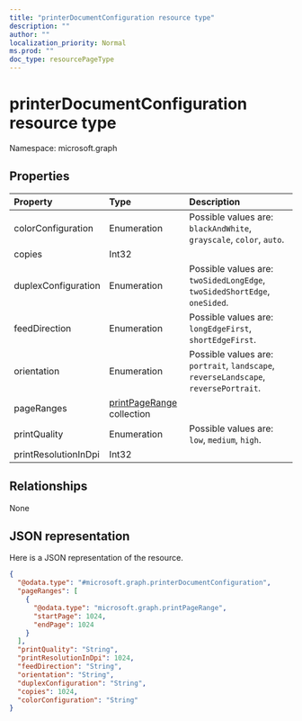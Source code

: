 ```yaml
---
title: "printerDocumentConfiguration resource type"
description: ""
author: ""
localization_priority: Normal
ms.prod: ""
doc_type: resourcePageType
---
```


# printerDocumentConfiguration resource type


Namespace: microsoft.graph



## Properties
|Property|Type|Description|
|:---|:---|:---|
|colorConfiguration|Enumeration| Possible values are: `blackAndWhite`, `grayscale`, `color`, `auto`.|
|copies|Int32||
|duplexConfiguration|Enumeration| Possible values are: `twoSidedLongEdge`, `twoSidedShortEdge`, `oneSided`.|
|feedDirection|Enumeration| Possible values are: `longEdgeFirst`, `shortEdgeFirst`.|
|orientation|Enumeration| Possible values are: `portrait`, `landscape`, `reverseLandscape`, `reversePortrait`.|
|pageRanges|[printPageRange](../resources/printpagerange.md) collection||
|printQuality|Enumeration| Possible values are: `low`, `medium`, `high`.|
|printResolutionInDpi|Int32||

## Relationships
None

## JSON representation
Here is a JSON representation of the resource.
<!-- {
  "blockType": "resource",
  "@odata.type": "microsoft.graph.printerDocumentConfiguration"
}
-->
``` json
{
  "@odata.type": "#microsoft.graph.printerDocumentConfiguration",
  "pageRanges": [
    {
      "@odata.type": "microsoft.graph.printPageRange",
      "startPage": 1024,
      "endPage": 1024
    }
  ],
  "printQuality": "String",
  "printResolutionInDpi": 1024,
  "feedDirection": "String",
  "orientation": "String",
  "duplexConfiguration": "String",
  "copies": 1024,
  "colorConfiguration": "String"
}
```

